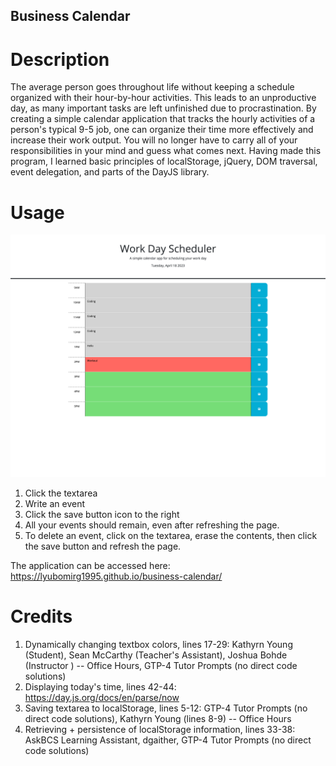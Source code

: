 ## Business Calendar

# Description

 The average person goes throughout life without keeping a schedule organized with their hour-by-hour activities. This leads to an unproductive day, as many important tasks are left unfinished due to procrastination. By creating a simple calendar application that tracks the hourly activities of a person's typical 9-5 job, one can organize their time more effectively and increase their work output. You will no longer have to carry all of your responsibilities in your mind and guess what comes next. Having made this program, I learned basic principles of localStorage, jQuery, DOM traversal, event delegation, and parts of the DayJS library. 

 # Usage
![alt text](./images/business-calendar.png)

 1. Click the textarea
 2. Write an event
 3. Click the save button icon to the right
 4. All your events should remain, even after refreshing the page.
 5. To delete an event, click on the textarea, erase the contents, then click the save button and refresh the page.

 The application can be accessed here: https://lyubomirg1995.github.io/business-calendar/

# Credits

1. Dynamically changing textbox colors, lines 17-29: Kathyrn Young (Student), Sean McCarthy (Teacher's Assistant), Joshua Bohde (Instructor ) -- Office Hours, GTP-4 Tutor Prompts (no direct code solutions)
2. Displaying today's time, lines 42-44: https://day.js.org/docs/en/parse/now
3. Saving textarea to localStorage, lines 5-12: GTP-4 Tutor Prompts (no direct code solutions), Kathyrn Young (lines 8-9) -- Office Hours
4. Retrieving + persistence of localStorage information, lines 33-38: AskBCS Learning Assistant, dgaither, GTP-4 Tutor Prompts (no direct code solutions)






